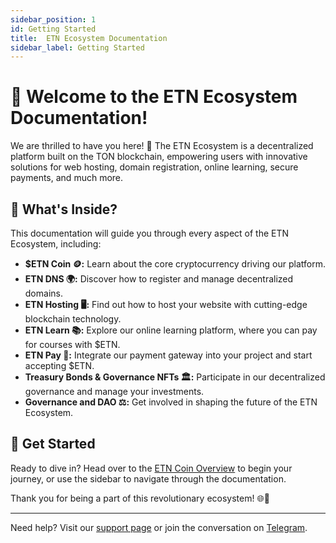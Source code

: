 ```yaml
---
sidebar_position: 1
id: Getting Started
title:  ETN Ecosystem Documentation
sidebar_label: Getting Started
---
```


# 👋 Welcome to the ETN Ecosystem Documentation!

We are thrilled to have you here! 🎉 The ETN Ecosystem is a decentralized platform built on the TON blockchain, empowering users with innovative solutions for web hosting, domain registration, online learning, secure payments, and much more.

## 🚀 What's Inside?

This documentation will guide you through every aspect of the ETN Ecosystem, including:

- **$ETN Coin 🪙:** Learn about the core cryptocurrency driving our platform.
- **ETN DNS 🌍:** Discover how to register and manage decentralized domains.
- **ETN Hosting 🖥️:** Find out how to host your website with cutting-edge blockchain technology.
- **ETN Learn 📚:** Explore our online learning platform, where you can pay for courses with $ETN.
- **ETN Pay 💸:** Integrate our payment gateway into your project and start accepting $ETN.
- **Treasury Bonds & Governance NFTs 🏛️:** Participate in our decentralized governance and manage your investments.
- **Governance and DAO ⚖️:** Get involved in shaping the future of the ETN Ecosystem.

## 🎯 Get Started

Ready to dive in? Head over to the [ETN Coin Overview](./etn-coin/overview.md) to begin your journey, or use the sidebar to navigate through the documentation.

Thank you for being a part of this revolutionary ecosystem! 🌐🚀

---

Need help? Visit our [support page](https://etn.ethio-tech.com/support) or join the conversation on [Telegram](https://t.me/et_apps).


